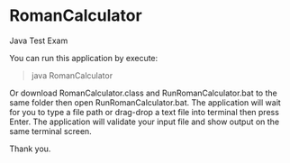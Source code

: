 # RomanCalculator
Java Test Exam

You can run this application by execute:
> java RomanCalculator

Or download RomanCalculator.class and RunRomanCalculator.bat to the same folder then open RunRomanCalculator.bat.
The application will wait for you to type a file path or drag-drop a text file into terminal then press Enter.
The application will validate your input file and show output on the same terminal screen.

Thank you.
